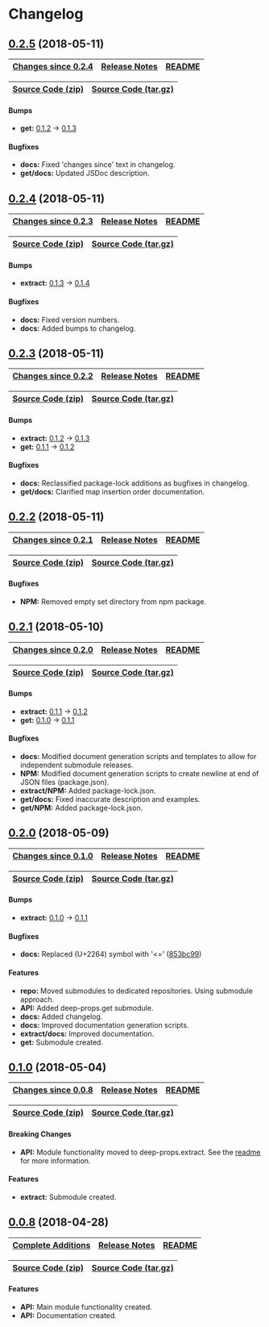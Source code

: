 Changelog
=========

<a name="0.2.5"></a>
## [0.2.5](https://github.com/jpcx/deep-props/tree/0.2.5) (2018-05-11)

| __[Changes since 0.2.4](https://github.com/jpcx/deep-props/compare/0.2.4...0.2.5)__ | [Release Notes](https://github.com/jpcx/deep-props/releases/tag/0.2.5) | [README](https://github.com/jpcx/deep-props/tree/0.2.5/README.md) |
| --- | --- | --- |

| [Source Code (zip)](https://github.com/jpcx/deep-props/archive/0.2.5.zip) | [Source Code (tar.gz)](https://github.com/jpcx/deep-props/archive/0.2.5.tar.gz) |
| --- | --- |

#### Bumps
  + __get:__ [0.1.2](https://github.com/jpcx/deep-props.get/blob/master/CHANGELOG.md#0.1.2) -> [0.1.3](https://github.com/jpcx/deep-props.get/blob/master/CHANGELOG.md#0.1.3)

#### Bugfixes
  + __docs:__ Fixed 'changes since' text in changelog.
  + __get/docs:__ Updated JSDoc description.

<a name="0.2.4"></a>
## [0.2.4](https://github.com/jpcx/deep-props/tree/0.2.4) (2018-05-11)

| __[Changes since 0.2.3](https://github.com/jpcx/deep-props/compare/0.2.3...0.2.4)__ | [Release Notes](https://github.com/jpcx/deep-props/releases/tag/0.2.4) | [README](https://github.com/jpcx/deep-props/tree/0.2.4/README.md) |
| --- | --- | --- |

| [Source Code (zip)](https://github.com/jpcx/deep-props/archive/0.2.4.zip) | [Source Code (tar.gz)](https://github.com/jpcx/deep-props/archive/0.2.4.tar.gz) |
| --- | --- |

#### Bumps
  + __extract:__ [0.1.3](https://github.com/jpcx/deep-props.extract/blob/master/CHANGELOG.md#0.1.3) -> [0.1.4](https://github.com/jpcx/deep-props.extract/blob/master/CHANGELOG.md#0.1.4)

#### Bugfixes
  + __docs:__ Fixed version numbers.
  + __docs:__ Added bumps to changelog.

<a name="0.2.3"></a>
## [0.2.3](https://github.com/jpcx/deep-props/tree/0.2.3) (2018-05-11)

| __[Changes since 0.2.2](https://github.com/jpcx/deep-props/compare/0.2.2...0.2.3)__ | [Release Notes](https://github.com/jpcx/deep-props/releases/tag/0.2.3) | [README](https://github.com/jpcx/deep-props/tree/0.2.3/README.md) |
| --- | --- | --- |

| [Source Code (zip)](https://github.com/jpcx/deep-props/archive/0.2.3.zip) | [Source Code (tar.gz)](https://github.com/jpcx/deep-props/archive/0.2.3.tar.gz) |
| --- | --- |

#### Bumps
  + __extract:__ [0.1.2](https://github.com/jpcx/deep-props.extract/blob/master/CHANGELOG.md#0.1.2) -> [0.1.3](https://github.com/jpcx/deep-props.extract/blob/master/CHANGELOG.md#0.1.3)
  + __get:__ [0.1.1](https://github.com/jpcx/deep-props.get/blob/master/CHANGELOG.md#0.1.1) -> [0.1.2](https://github.com/jpcx/deep-props.get/blob/master/CHANGELOG.md#0.1.2)

#### Bugfixes
  + __docs:__ Reclassified package-lock additions as bugfixes in changelog.
  + __get/docs:__ Clarified map insertion order documentation.

<a name="0.2.2"></a>
## [0.2.2](https://github.com/jpcx/deep-props/tree/0.2.2) (2018-05-11)

| __[Changes since 0.2.1](https://github.com/jpcx/deep-props/compare/0.2.1...0.2.2)__ | [Release Notes](https://github.com/jpcx/deep-props/releases/tag/0.2.2) | [README](https://github.com/jpcx/deep-props/tree/0.2.2/README.md) |
| --- | --- | --- |

| [Source Code (zip)](https://github.com/jpcx/deep-props/archive/0.2.2.zip) | [Source Code (tar.gz)](https://github.com/jpcx/deep-props/archive/0.2.2.tar.gz) |
| --- | --- |

#### Bugfixes
  + __NPM:__ Removed empty set directory from npm package.

<a name="0.2.1"></a>
## [0.2.1](https://github.com/jpcx/deep-props/tree/0.2.1) (2018-05-10)

| __[Changes since 0.2.0](https://github.com/jpcx/deep-props/compare/0.2.0...0.2.1)__ | [Release Notes](https://github.com/jpcx/deep-props/releases/tag/0.2.1) | [README](https://github.com/jpcx/deep-props/tree/0.2.1/README.md) |
| --- | --- | --- |

| [Source Code (zip)](https://github.com/jpcx/deep-props/archive/0.2.1.zip) | [Source Code (tar.gz)](https://github.com/jpcx/deep-props/archive/0.2.1.tar.gz) |
| --- | --- |

#### Bumps
  + __extract:__ [0.1.1](https://github.com/jpcx/deep-props.extract/blob/master/CHANGELOG.md#0.1.1) -> [0.1.2](https://github.com/jpcx/deep-props.extract/blob/master/CHANGELOG.md#0.1.2)
  + __get:__ [0.1.0](https://github.com/jpcx/deep-props.get/blob/master/CHANGELOG.md#0.1.0) -> [0.1.1](https://github.com/jpcx/deep-props.get/blob/master/CHANGELOG.md#0.1.1)

#### Bugfixes
  + __docs:__ Modified document generation scripts and templates to allow for independent submodule releases.
  + __NPM:__ Modified document generation scripts to create newline at end of JSON files (package.json).
  + __extract/NPM:__ Added package-lock.json.
  + __get/docs:__ Fixed inaccurate description and examples.
  + __get/NPM:__ Added package-lock.json.

<a name="0.2.0"></a>
## [0.2.0](https://github.com/jpcx/deep-props/tree/0.2.0) (2018-05-09)

| __[Changes since 0.1.0](https://github.com/jpcx/deep-props/compare/0.1.0...0.2.0)__ | [Release Notes](https://github.com/jpcx/deep-props/releases/tag/0.2.0) | [README](https://github.com/jpcx/deep-props/tree/0.2.0/README.md) |
| --- | --- | --- |

| [Source Code (zip)](https://github.com/jpcx/deep-props/archive/0.2.0.zip) | [Source Code (tar.gz)](https://github.com/jpcx/deep-props/archive/0.2.0.tar.gz) |
| --- | --- |

#### Bumps
  + __extract:__ [0.1.0](https://github.com/jpcx/deep-props.extract/blob/0.1.1/CHANGELOG.md#0.1.0) -> [0.1.1](https://github.com/jpcx/deep-props.extract/blob/0.1.1/CHANGELOG.md#0.1.1)

#### Bugfixes
  + __docs:__ Replaced (U+2264) symbol with '<=' ([853bc99](https://github.com/jpcx/deep-props/commit/853bc99e0068f5d55acac1d5785eb50f8ceca3dc))

#### Features
  + __repo:__ Moved submodules to dedicated repositories. Using submodule approach.
  + __API:__ Added deep-props.get submodule.
  + __docs:__ Added changelog.
  + __docs:__ Improved documentation generation scripts.
  + __extract/docs:__ Improved documentation.
  + __get:__ Submodule created.

<a name="0.1.0"></a>
## [0.1.0](https://github.com/jpcx/deep-props/tree/0.1.0) (2018-05-04)

| __[Changes since 0.0.8](https://github.com/jpcx/deep-props/compare/0.0.8...0.1.0)__ | [Release Notes](https://github.com/jpcx/deep-props/releases/tag/0.1.0) | [README](https://github.com/jpcx/deep-props/tree/0.1.0/README.md) |
| --- | --- | --- |

| [Source Code (zip)](https://github.com/jpcx/deep-props/archive/0.1.0.zip) | [Source Code (tar.gz)](https://github.com/jpcx/deep-props/archive/0.1.0.tar.gz) |
| --- | --- |

#### Breaking Changes
  + __API:__ Module functionality moved to deep-props.extract. See the [readme](https://github.com/jpcx/deep-props/tree/0.1.0/README.md) for more information.

#### Features
  + __extract:__ Submodule created.

<a name="0.0.8"></a>
## [0.0.8](https://github.com/jpcx/deep-props/tree/0.0.8) (2018-04-28)

| __[Complete Additions](https://github.com/jpcx/deep-props/compare/282988650ee535bbc0655a331ce74b82fc3e827a...0.1.0)__ | [Release Notes](https://github.com/jpcx/deep-props/releases/tag/0.0.8) | [README](https://github.com/jpcx/deep-props/tree/0.0.8/README.md)
| --- | --- | --- |

| [Source Code (zip)](https://github.com/jpcx/deep-props/archive/0.0.8.zip) | [Source Code (tar.gz)](https://github.com/jpcx/deep-props/archive/0.0.8.tar.gz) |
| --- | --- |

#### Features
  + __API:__ Main module functionality created.
  + __API:__ Documentation created.